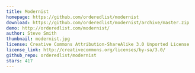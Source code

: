 ```yaml
---
title: Modernist
homepage: https://github.com/orderedlist/modernist
download: https://github.com/orderedlist/modernist/archive/master.zip
demo: http://orderedlist.com/modernist/
author: Steve Smith
thumbnail: modernist.jpg
license: Creative Commons Attribution-ShareAlike 3.0 Unported License
license_link: http://creativecommons.org/licenses/by-sa/3.0/
github_repo: orderedlist/modernist
stars: 417
---
```

